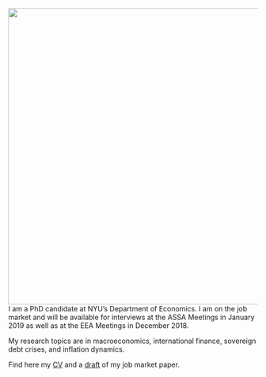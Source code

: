 <div class="row">
  <div class="col-md-8" markdown="1">
  <img height="600px" class="center-block" src="https://lh4.googleusercontent.com/aOPotfmxKmDROeMPtd1BlscgW1cjw8vA8Lb0dL2y5yaYwUgkX6bAgVCBNSstczFAvcS4s9D46jGZLP3D-JbUtXsntGTtscsY248BIClxqeluZ3D50LE=w271">
  </div>
  <div class="col-md-4" markdown="1">
  I am a PhD candidate at NYU’s Department of Economics. I am on the job market and will be available for interviews at the ASSA Meetings in January 2019 as well as at the EEA Meetings in December 2018.

  My research topics are in macroeconomics, international finance, sovereign debt crises, and inflation dynamics.

  Find here my [CV](https://drive.google.com/file/d/14Yimriq4uOen_k-KuCq1pAFy9ZpeVSuq/view) and a [draft](https://qurufinwe.github.io/resources/JMP_Roldan.pdf) of my job market paper.
  </div>
</div>

